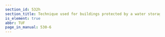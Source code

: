 ```yaml
---
section_id: 532h
section_title: Technique used for buildings protected by a water storage facility
is_element: true
abbr: TUF
page_in_manual: 530-6
---
```


